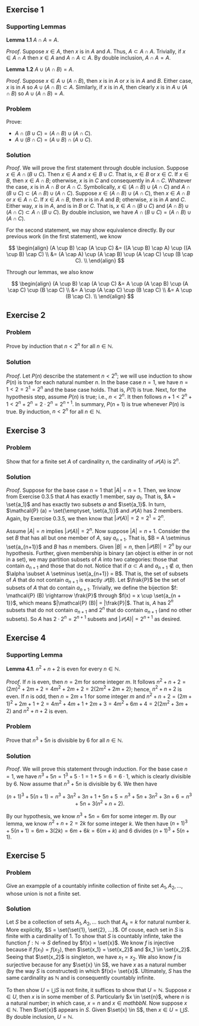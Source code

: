 ## Exercise 1

### Supporting Lemmas

**Lemma 1.1** $A \cap A = A$.

*Proof*. Suppose $x \in A$, then $x$ is in $A$ and $A$. Thus, $A \subset A \cap A$. Trivially, if $x \in A \cap A$ then $x \in A$ and $A \cap A \subset A$. By double inclusion, $A \cap A = A$.

**Lemma 1.2** $A \cup (A \cap B) = A$.

*Proof*. Suppose $x \in A \cup (A \cap B)$, then $x$ is in $A$ or $x$ is in $A$ and $B$. Either case, $x$ is in $A$ so $A \cup (A \cap B) \subset A$. Similarly, if $x$ is in $A$, then clearly $x$ is in $A \cup (A \cap B)$ so $A \cup (A \cap B) = A$.

### Problem
Prove:

  - $A \cap (B \cup C) = (A \cap B) \cup (A \cap C)$.
  - $A \cup (B \cap C) = (A \cup B) \cap (A \cup C)$.

### Solution

*Proof*. We will prove the first statement through double inclusion. Suppose $x \in A \cap (B \cup C)$. Then $x\in A$ and $x \in B \cup C$. That is, $x \in B$ or $x \in C$. If $x \in B$, then $x \in A \cap B$; otherwise, $x$ is in $C$ and consequently in $A \cap C$. Whatever the case, $x$ is in $A \cap B$ or $A \cap C$. Symbolically, $x \in (A \cap B) \cup (A \cap C)$ and $A \cap (B \cup C) \subset (A \cap B) \cup (A \cap C)$. Suppose $x \in (A \cap B) \cup (A \cap C)$, then $x \in A \cap B$ or $x \in A \cap C$. If $x \in A \cap B$, then $x$ is in $A$ and $B$; otherwise, $x$ is in $A$ and $C$. Either way, $x$ is in $A$, and is in $B$ or $C$. That is, $x \in A \cap (B \cup C)$ and $(A \cap B) \cup (A \cap C) \subset A \cap (B \cup C)$. By double inclusion, we have $A \cap (B \cup C) = (A \cap B) \cup (A \cap C)$.

For the second statement, we may show equivalence directly. By our previous work (in the first statement), we know 

$$
\begin{align}
(A \cup B) \cap (A \cup C) &= ((A \cup B) \cap A) \cup ((A \cup B) \cap C) \\
                           &= (A \cap A) \cup (A \cap B) \cup (A \cap C) \cup (B \cap C). \\
\end{align}
$$

Through our lemmas, we also know

$$
\begin{align}
(A \cup B) \cap (A \cup C) &= A \cup (A \cap B) \cup (A \cap C) \cup (B \cap C) \\
                           &= A \cup (A \cap C) \cup (B \cap C) \\
                           &= A \cup (B \cap C). \\
\end{align}
$$

## Exercise 2

### Problem

Prove by induction that $n < 2^n$ for all $n \in \mathbb{N}$.

### Solution

*Proof*. Let $P(n)$ describe the statement $n < 2^n$; we will use induction to show $P(n)$ is true for each natural number $n$. In the base case $n = 1$, we have $n = 1 < 2 = 2^1 = 2^n$ and the base case holds. That is, $P(1)$ is true. Next, for the hypothesis step, assume $P(n)$ is true; i.e., $n < 2^n$. It then follows $n + 1 < 2^n + 1 < 2^n + 2^n = 2\cdot 2^n = 2^{n+1}$. In summary, $P(n+1)$ is true whenever $P(n)$ is true. By induction, $n < 2^n$ for all $n \in \mathbb{N}$.

## Exercise 3

### Problem

Show that for a finite set $A$ of cardinality $n$, the cardinality of $\mathcal{P} (A)$ is $2^n$.

### Solution

*Proof*. Suppose for the base case $n = 1$ that $|A| = n = 1$. Then, we know from Exercise 0.3.5 that $A$ has exactly $1$ member, say $a_1$. That is, $A = \set{a_1}$ and has exactly two subsets $\emptyset$ and $\set{a_1}$. In turn, $\mathcal{P} (a) = \set{\emptyset, \set{a_1}}$ and $\mathcal{P} (A)$ has $2$ members. Again, by Exercise 0.3.5, we then know that $|\mathcal{P} (A)| = 2 = 2^1 = 2^n$.

Assume $|A| = n$ implies  $|\mathcal{P} (A)| = 2^n$. Now suppose $|A| = n + 1$. Consider the set $B$ that has all but one member of $A$, say $a_{n+1}$. That is, $B = A \setminus \set{a_{n+1}}$ and $B$ has $n$ members. Given $|B| = n$, then $|\mathcal{P} (B)| = 2^n$ by our hypothesis. Further, given membership is binary (an object is either in or not in a set), we may partition subsets of $A$ into two categories: those that contain $a_{n + 1}$ and those that do not. Notice that if $\alpha \subset A$ and $a_{n+1} \notin \alpha$, then $\alpha \subset A \setminus \set{a_{n+1}} = B$. That is, the set of subsets of $A$ that do not contain $a_{n+1}$ is exactly $\mathcal{P} (B)$. Let $\frak{P}$ be the set of subsets of $A$ that do contain $a_{n + 1}$. Trivially, we define the bijection $f: \mathcal{P} (B) \rightarrow \frak{P}$ through $f(x) = x \cup \set{a_{n + 1}}$, which means $|\mathcal{P} (B)| = |\frak{P}|$. That is, $A$ has $2^n$ subsets that do not contain $a_{n+1}$ and $2^n$ that do contain $a_{n + 1}$ (and no other subsets). So $A$ has $2 \cdot 2^n = 2^{n + 1}$ subsets and $|\mathcal{P} (A)| = 2^{n + 1}$ as desired.

## Exercise 4

### Supporting Lemma

**Lemma 4.1**. $n^2 + n + 2$ is even for every $n \in \mathbb{N}$.

*Proof*. If $n$ is even, then $n = 2m$ for some integer $m$. It follows $n^2 + n + 2 = (2m)^2 + 2m + 2 = 4m^2 + 2m + 2 = 2(2m^2 + 2m + 2)$; hence, $n^2 + n + 2$ is even. If $n$ is odd, then $n = 2m + 1$ for some integer $m$ and $n^2 + n + 2 = (2m + 1)^2 + 2m + 1 + 2 = 4m^2 + 4m + 1 + 2m + 3 = 4m^2 + 6m + 4 = 2(2m^2 + 3m +2)$ and $n^2 + n + 2$ is even.

### Problem

Prove that $n^3 + 5n$ is divisible by 6 for all $n \in \mathbb{N}$.

### Solution

*Proof*. We will prove this statement through induction. For the base case $n = 1$, we have $n^3 + 5n = 1^3 + 5 \cdot 1 = 1 + 5 = 6 = 6 \cdot 1$, which is clearly divisible by $6$. Now assume that $n^3 + 5n$ is divisible by $6$. We then have

$$(n+1)^3 +5(n + 1) = n^3 + 3n^2 + 3n + 1 + 5n + 5 = n^3 + 5n + 3n^2 + 3n + 6 = n^3 + 5n + 3(n^2 + n + 2).$$

By our hypothesis, we know $n^3 + 5n = 6m$ for some integer $m$. By our lemma, we know $n^2 + n + 2 = 2k$ for some integer $k$. We then have $(n+1)^3 +5(n + 1) = 6m + 3(2k) = 6m + 6k = 6(m + k)$ and $6$ divides $(n+1)^3 +5(n + 1)$.

## Exercise 5

### Problem

Give an exampple of a countably infinite collection of finite set $A_1, A_2, ...$, whose union is not a finite set.

### Solution

Let $S$ be a collection of sets $A_1, A_2, ...$ such that $A_k = {k}$ for natural number $k$. More explicitly, $S = \set{\set{1}, \set{2}, ...}$. Of couse, each set in $S$ is finite with a cardinality of $1$. To show that $S$ is countably infinte, take the function $f: \mathbb{N} \rightarrow S$ defined by $f(x) = \set{x}$. We know $f$ is injective because if $f(x_1) = f(x_2)$, then $\set{x_1} = \set{x_2}$ and $x_1 \in \set{x_2}$. Seeing that $\set{x_2}$ is singleton, we have $x_1 = x_2$. We also know $f$ is surjective because for any $\set{x} \in S$, we have $x$ as a natural number (by the way $S$ is constructed) in which $f(x)= \set{x}$. Ultimately, $S$ has the same cardinality as $\mathbb{N}$ and is consequently countably infinite.

To then show $U = \bigcup S$ is not finite, it suffices to show that $U = \mathbb{N}$. Suppose $x \in U$, then $x$ is in some member of $S$. Particularly $x \in \set{n}$, where $n$ is a natural number; in which case, $x = n$ and $x \in mathbb{N}$. Now suppose $x \in \mathbb{N}$. Then $\set{x}$ appears in $S$. Given $\set{x} \in S$, then $x \in U = \bigcup S$. By double inclusion, $U = \mathbb{N}$.
